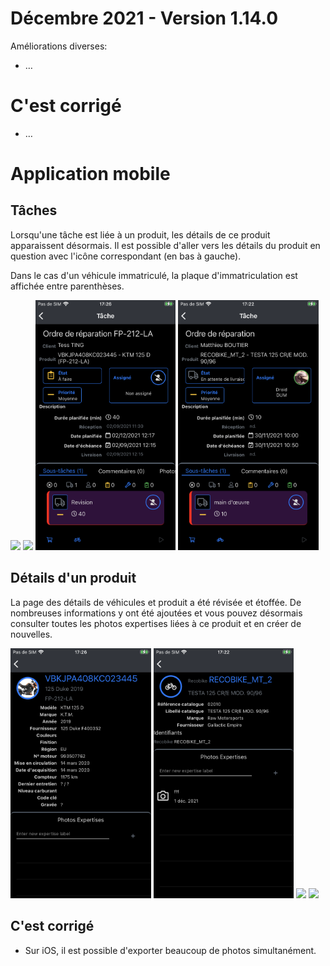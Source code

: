 # Décembre 2021 - Version 1.14.0

Améliorations diverses:

- …

# C'est corrigé

- …

# Application mobile

## Tâches

Lorsqu'une tâche est liée à un produit, les détails de ce produit apparaissent désormais. Il est possible d'aller vers les détails du produit en question avec l'icône correspondant (en bas à gauche).

Dans le cas d'un véhicule immatriculé, la plaque d'immatriculation est affichée entre parenthèses.

<img src="https://raw.githubusercontent.com/gear-group/release-notes/master/release-notes/1.12.0/task-with-motorcycle..png" height="100"/>
<img src="https://raw.githubusercontent.com/gear-group/release-notes/master/release-notes/1.12.0/task-with-bike..png" height="100"/>

<img src="./1.14.0/task-with-motorcycle.png" height="400"/>
<img src="./1.14.0/task-with-bike.png" height="400"/>

## Détails d'un produit

La page des détails de véhicules et produit a été révisée et étoffée. De nombreuses informations y ont été ajoutées et vous pouvez désormais consulter toutes les photos expertises liées à ce produit et en créer de nouvelles.

<img src="./1.14.0/motorcycle-details.png" height="400"/>
<img src="./1.14.0/bike-details.png" height="400"/>

<img src="https://raw.githubusercontent.com/gear-group/release-notes/master/release-notes/1.12.0/motorcycle-details..png" height="100"/>
<img src="https://raw.githubusercontent.com/gear-group/release-notes/master/release-notes/1.12.0/bike-details..png" height="100"/>

## C'est corrigé

- Sur iOS, il est possible d'exporter beaucoup de photos simultanément.
